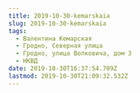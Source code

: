 ```yaml
---
title: 2019-10-30-kemarskaia
slug: 2019-10-30-kemarskaia
tags:
  - Валентина Кемарская
  - Гродно, Северная улица
  - Гродно, улица Волковича, дом 3
  - НКВД
date: 2019-10-30T16:37:54.709Z
lastmod: 2019-10-30T21:09:32.532Z
---
```


<!-- Замяніце гэты радок-каментар на артыкул. -->
